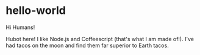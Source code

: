 # hello-world
Hi Humans!

Hubot here! I like Node.js and Coffeescript (that's what I am made of!).
I've had tacos on the moon and find them far superior to Earth tacos.
